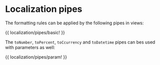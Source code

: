 <!-- ======================================================================
--- Search engine
title:          Localization pipes
keywords:       localization, pipes
description:    Localization pipes in NgTranslation.
--- Menu system
order:          70
text:           Localization pipes
hidden:         false
umbel:          false
--- Page properties
id:             
document:       
layout:         layout-2-left
$-left:         #side-menu
searchable:     true
--- Side menu
side-menu-root:     /documentation
side-menu-header:   Documentation
side-menu-top:      
side-menu-depth:    2
======================================================================= -->

# Localization pipes

The formatting rules can be applied by the following pipes in views:

{{ localization/pipes/basic! }}

The `toNumber`, `toPercent`, `toCcurrency` and `toDatetime` pipes can bes used
with parameters as well:

{{ localization/pipes/param! }}

